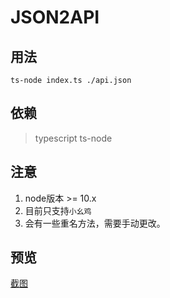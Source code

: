 # JSON2API

## 用法
```
ts-node index.ts ./api.json
```
## 依赖
> typescript ts-node

## 注意
1. node版本 >= 10.x
2. 目前只支持`小幺鸡`
3. 会有一些重名方法，需要手动更改。

## 预览
[截图](/img/深度截图_code_20180717194308.png)